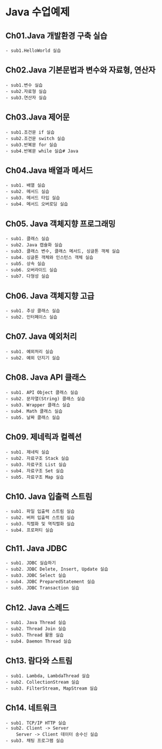 # Java 수업예제

## Ch01.Java 개발환경 구축 실습
	- sub1.HelloWorld 실습
	
## Ch02.Java 기본문법과 변수와 자료형, 연산자
	- sub1.변수 실습
	- sub2.자료형 실습
	- sub3.연산자 실습
	
## Ch03.Java 제어문
	- sub1.조건문 if 실습
	- sub2.조건문 switch 실습
	- sub3.반복문 for 실습
	- sub4.반복문 while 실습# Java
	
## Ch04.Java 배열과 메서드
	- sub1. 배열 실습
	- sub2. 메서드 실습
	- sub3. 메서드 타입 실습
	- sub4. 메서드 오버로딩 실습
	
## Ch05. Java 객체지향 프로그래밍
	- sub1. 클래스 실습
	- sub2. Java 캡슐화 실습
	- sub3. 클래스 변수, 클래스 메서드, 싱글톤 객체 실습
	- sub4.	싱글톤 객체와 인스턴스 객체 실습
	- sub5.	상속 실습
	- sub6. 오버라이드 실습
	- sub7.	다형성 실습

## Ch06. Java 객체지향 고급
	- sub1.	추상 클래스 실습
	- sub2. 인터페이스 실습
	
## Ch07. Java 예외처리
	- sub1.	예외처리 실습
	- sub2.	예외 던지기 실습
	
## Ch08. Java API 클래스
	- sub1. API Object 클래스 실습
	- sub2. 문자열(String) 클래스 실습
	- sub3.	Wrapper 클래스 실습
	- sub4.	Math 클래스 실습
	- sub5.	날짜 클래스 실습

## Ch09. 제네릭과 컬렉션
	- sub1. 제네릭 실습
	- sub2.	자료구조 Stack 실습
	- sub3.	자료구조 List 실습
	- sub4.	자료구조 Set 실습
	- sub5.	자료구조 Map 실습

## Ch10. Java 입출력 스트림
	- sub1. 파일 입출력 스트림 실습
	- sub2. 버퍼 입출력 스트림 실습
	- sub3. 직렬화 및 역직렬화 실습
	- sub4. 프로퍼티 실습
	
## Ch11. Java JDBC
	- sub1. JDBC 실습하기
	- sub2. JDBC Delete, Insert, Update 실습
	- sub3. JDBC Select 실습
	- sub4. JDBC PreparedStatement 실습
	- sub5. JDBC Transaction 실습
	
## Ch12. Java 스레드
	- sub1. Java Thread 실습
	- sub2. Thread Join 실습
	- sub3. Thread 활용 실습
	- sub4. Daemon Thread 실습

## Ch13. 람다와 스트림
	- sub1. Lambda, LambdaThread 실습
	- sub2. CollectionStream 실습
	- sub3. FilterStream, MapStream 실습

## Ch14. 네트워크
	- sub1. TCP/IP HTTP 실습
	- sub2. Client -> Server
		Server -> Client 데이터 송수신 실습
	- sub3. 채팅 프로그램 실습
